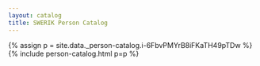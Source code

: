 ```yaml
---
layout: catalog
title: SWERIK Person Catalog
---
```

{% assign p = site.data._person-catalog.i-6FbvPMYrB8iFKaTH49pTDw %}
{% include person-catalog.html p=p %}

